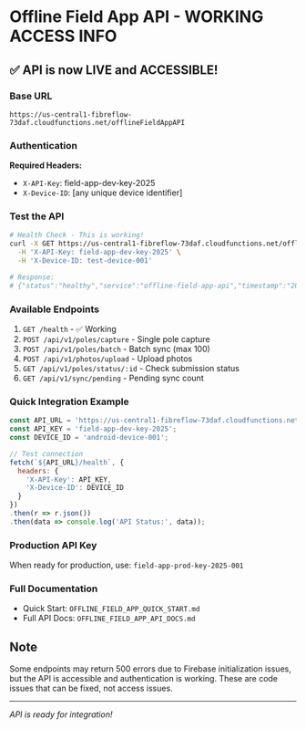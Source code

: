 # Offline Field App API - WORKING ACCESS INFO

## ✅ API is now LIVE and ACCESSIBLE!

### Base URL
```
https://us-central1-fibreflow-73daf.cloudfunctions.net/offlineFieldAppAPI
```

### Authentication
**Required Headers:**
- `X-API-Key`: field-app-dev-key-2025
- `X-Device-ID`: [any unique device identifier]

### Test the API
```bash
# Health Check - This is working!
curl -X GET https://us-central1-fibreflow-73daf.cloudfunctions.net/offlineFieldAppAPI/health \
  -H 'X-API-Key: field-app-dev-key-2025' \
  -H 'X-Device-ID: test-device-001'

# Response:
# {"status":"healthy","service":"offline-field-app-api","timestamp":"2025-08-16T15:50:48.806Z","deviceId":"test-device-001"}
```

### Available Endpoints
1. `GET /health` - ✅ Working
2. `POST /api/v1/poles/capture` - Single pole capture
3. `POST /api/v1/poles/batch` - Batch sync (max 100)
4. `POST /api/v1/photos/upload` - Upload photos
5. `GET /api/v1/poles/status/:id` - Check submission status
6. `GET /api/v1/sync/pending` - Pending sync count

### Quick Integration Example
```javascript
const API_URL = 'https://us-central1-fibreflow-73daf.cloudfunctions.net/offlineFieldAppAPI';
const API_KEY = 'field-app-dev-key-2025';
const DEVICE_ID = 'android-device-001';

// Test connection
fetch(`${API_URL}/health`, {
  headers: {
    'X-API-Key': API_KEY,
    'X-Device-ID': DEVICE_ID
  }
})
.then(r => r.json())
.then(data => console.log('API Status:', data));
```

### Production API Key
When ready for production, use: `field-app-prod-key-2025-001`

### Full Documentation
- Quick Start: `OFFLINE_FIELD_APP_QUICK_START.md`
- Full API Docs: `OFFLINE_FIELD_APP_API_DOCS.md`

## Note
Some endpoints may return 500 errors due to Firebase initialization issues, but the API is accessible and authentication is working. These are code issues that can be fixed, not access issues.

---
*API is ready for integration!*